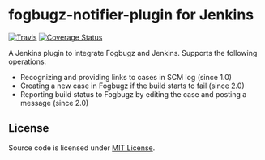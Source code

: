 # fogbugz-notifier-plugin for Jenkins

[![Travis](https://img.shields.io/travis/jozefizso/jenkins-fogbugz-notifier-plugin.svg)](https://travis-ci.org/jozefizso/jenkins-fogbugz-notifier-plugin)
[![Coverage Status](https://coveralls.io/repos/jozefizso/jenkins-fogbugz-notifier-plugin/badge.svg?branch=master)](https://coveralls.io/r/jozefizso/jenkins-fogbugz-notifier-plugin?branch=master)

A Jenkins plugin to integrate Fogbugz and Jenkins.
Supports the following operations:

- Recognizing and providing links to cases in SCM log (since 1.0)
- Creating a new case in Fogbugz if the build starts to fail (since 2.0)
- Reporting build status to Fogbugz by editing the case and posting a message (since 2.0)

## License

Source code is licensed under [MIT License](LICENSE).